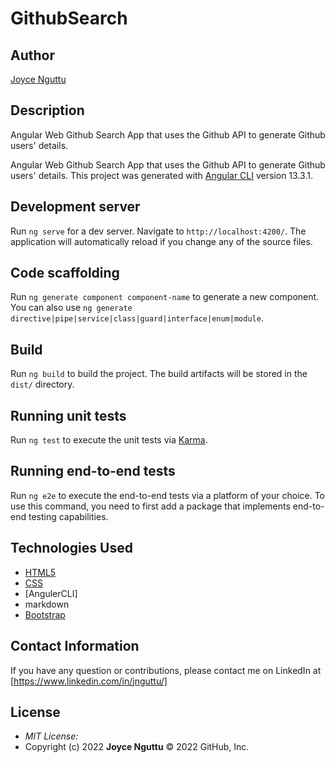 # GithubSearch


## Author

[Joyce Nguttu](https://github.com/joycodes)

## Description
Angular Web Github Search App that uses the Github API to generate Github users' details.

Angular Web Github Search App that uses the Github API to generate Github users' details.
This project was generated with [Angular CLI](https://github.com/angular/angular-cli) version 13.3.1.

## Development server

Run `ng serve` for a dev server. Navigate to `http://localhost:4200/`. The application will automatically reload if you change any of the source files.

## Code scaffolding

Run `ng generate component component-name` to generate a new component. You can also use `ng generate directive|pipe|service|class|guard|interface|enum|module`.

## Build

Run `ng build` to build the project. The build artifacts will be stored in the `dist/` directory.

## Running unit tests

Run `ng test` to execute the unit tests via [Karma](https://karma-runner.github.io).

## Running end-to-end tests

Run `ng e2e` to execute the end-to-end tests via a platform of your choice. To use this command, you need to first add a package that implements end-to-end testing capabilities.

## Technologies Used

* [HTML5](https://github.com/topics/html5)
* [CSS](https://github.com/topics/css3)
* [AngulerCLI]
* markdown
* [Bootstrap](https://github.com/topics/bootstrap)

## Contact Information 

If you have any question or contributions, please contact me on LinkedIn at [https://www.linkedin.com/in/jnguttu/]

## License
* *MIT License:*
* Copyright (c) 2022 **Joyce Nguttu** © 2022 GitHub, Inc.

